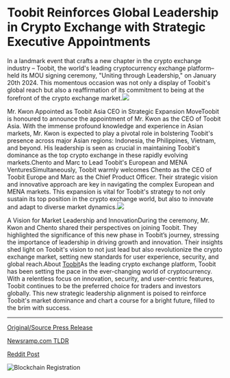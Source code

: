 # Toobit Reinforces Global Leadership in Crypto Exchange with Strategic Executive Appointments

In a landmark event that crafts a new chapter in the crypto exchange industry – Toobit, the world's leading cryptocurrency exchange platform–held its MOU signing ceremony, "Uniting through Leadership," on January 20th 2024. This momentous occasion was not only a display of Toobit's global reach but also a reaffirmation of its commitment to being at the forefront of the crypto exchange market.![](https://api.blockchainwire.io/uploads/Toobit/editor_image/804d5e85-69da-47b1-a6bd-c4cd9d4b89f4.png)

Mr. Kwon Appointed as Toobit Asia CEO in Strategic Expansion MoveToobit is honoured to announce the appointment of Mr. Kwon as the CEO of Toobit Asia. With the immense profound knowledge and experience in Asian markets, Mr. Kwon is expected to play a pivotal role in bolstering Toobit's presence across major Asian regions: Indonesia, the Philippines, Vietnam, and beyond. His leadership is seen as crucial in maintaining Toobit's dominance as the top crypto exchange in these rapidly evolving markets.Chento and Marc to Lead Toobit's European and MENA VenturesSimultaneously, Toobit warmly welcomes Chento as the CEO of Toobit Europe and Marc as the Chief Product Officer. Their strategic vision and innovative approach are key in navigating the complex European and MENA markets. This expansion is vital for Toobit's strategy to not only sustain its top position in the crypto exchange world, but also to innovate and adapt to diverse market dynamics.![](https://api.blockchainwire.io/uploads/Toobit/editor_image/adb56ddd-2882-45e7-af98-0143351b1f55.png)

A Vision for Market Leadership and InnovationDuring the ceremony, Mr. Kwon and Chento shared their perspectives on joining Toobit. They highlighted the significance of this new phase in Toobit’s journey, stressing the importance of leadership in driving growth and innovation. Their insights shed light on Toobit's vision to not just lead but also revolutionize the crypto exchange market, setting new standards for user experience, security, and global reach.About [Toobit](https://www.toobit.com/en-US)As the leading crypto exchange platform, Toobit has been setting the pace in the ever-changing world of cryptocurrency. With a relentless focus on innovation, security, and user-centric features, Toobit continues to be the preferred choice for traders and investors globally. This new strategic leadership alignment is poised to reinforce Toobit's market dominance and chart a course for a bright future, filled to the brim with success. 

---

[Original/Source Press Release](https://blockchainwire.io/press-release/toobit-reinforces-global-leadership-in-crypto-exchange-with-strategic-executive-appointments)
                    

[Newsramp.com TLDR](None) 



[Reddit Post](https://www.reddit.com/r/CryptoNewsInfo/comments/1avjt4z/toobit_appoints_new_ceo_and_expands_leadership/) 



![Blockchain Registration](https://cdn.newsramp.app/blockchainwire/qrcode/242/11/pinth8Qm.webp)
